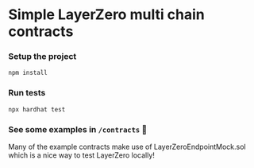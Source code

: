 # Simple LayerZero multi chain contracts

### Setup the project
```shell
npm install
```
 
 ### Run tests
```shell
npx hardhat test
```

### See some examples in `/contracts`  🙌

Many of the example contracts make use of LayerZeroEndpointMock.sol which is a nice way to test LayerZero locally!
